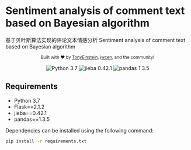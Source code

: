 # Sentiment analysis of comment text based on Bayesian algorithm
基于贝叶斯算法实现的评论文本情感分析 Sentiment analysis of comment text based on Bayesian algorithm


<p align="center">
  <sub>
    Built with ❤︎ by
    <a href="https://github.com/TonyEinstein">TonyEinstein</a>, 
    <a href="https://github.com/jwcen">jwcen</a>,
    and the community!
  </sub>
</p>

<p align="center">
   <img alt="Python 3.7" src="https://img.shields.io/badge/python-3.7-green.svg?style=plastic">
  <img alt="jieba 0.42.1" src="https://img.shields.io/badge/jieba-0.42.1-green.svg?style=plastic">
  <img alt="pandas 1.3.5" src="https://img.shields.io/badge/pandas-1.3.5-green.svg?style=plastic">
</p>

## Requirements

- Python 3.7
- Flask==2.1.2
- jieba==0.42.1
- pandas==1.3.5

Dependencies can be installed using the following command:
```bash
pip install -r requirements.txt
```
